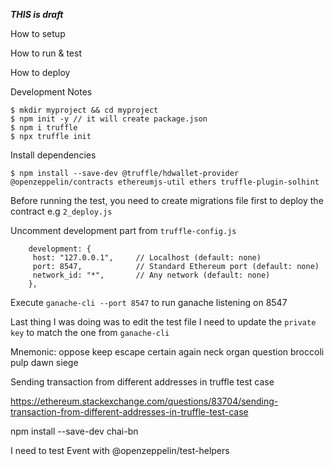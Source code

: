 ***THIS is draft***

How to setup

How to run & test

How to deploy


Development Notes

```
$ mkdir myproject && cd myproject
$ npm init -y // it will create package.json
$ npm i truffle
$ npx truffle init
```

Install dependencies 
```
$ npm install --save-dev @truffle/hdwallet-provider @openzeppelin/contracts ethereumjs-util ethers truffle-plugin-solhint
```

Before running the test, you need to create migrations file first to deploy the contract e.g `2_deploy.js`

Uncomment development part from `truffle-config.js`
```
    development: {
     host: "127.0.0.1",     // Localhost (default: none)
     port: 8547,            // Standard Ethereum port (default: none)
     network_id: "*",       // Any network (default: none)
    },
```

Execute `ganache-cli --port 8547` to run ganache listening on 8547


Last thing I was doing was to edit the test file
I need to update the `private key` to match the one from `ganache-cli`


Mnemonic:      oppose keep escape certain again neck organ question broccoli pulp dawn siege


Sending transaction from different addresses in truffle test case

https://ethereum.stackexchange.com/questions/83704/sending-transaction-from-different-addresses-in-truffle-test-case


npm install --save-dev chai-bn


I need to test Event with @openzeppelin/test-helpers